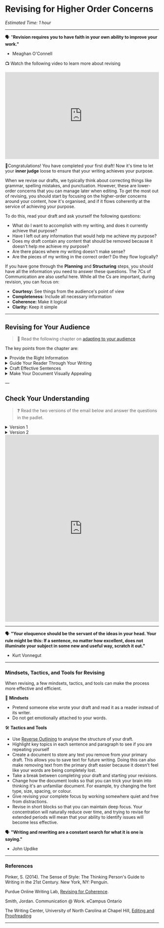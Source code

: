 # Revising for Higher Order Concerns

*Estimated Time: 1 hour*

---

<aside>

🗣 "**Revision requires you to have faith in your own ability to improve your work."**

- Meaghan O'Connell
</aside>

<aside>


📺 Watch the following video to learn more about revising

</aside>

<div style="position: relative; padding-bottom: 56.25%; height: 0;"><iframe src="https://www.youtube.com/embed/2OTdXuT6ZJ8" title="YouTube video player" frameborder="0" allow="accelerometer; autoplay; clipboard-write; encrypted-media; gyroscope; picture-in-picture" allowfullscreen style="position: absolute; top: 0; left: 0; width: 100%; height: 100%;"></iframe></div>

🎉Congratulations! You have completed your first draft! Now it's time to let your **inner judge** loose to ensure that your writing achieves your purpose.

When we revise our drafts, we typically think about correcting things like grammar, spelling mistakes, and punctuation. However, these are lower-order concerns that you can manage later when editing. To get the most out of revising, you should start by focusing on the higher-order concerns around your content, how it's organised, and if it flows coherently at the service of achieving your purpose. 

To do this, read your draft and ask yourself the following questions:

- What do I want to accomplish with my writing, and does it currently achieve that purpose?
- Have I left out any information that would help me achieve my purpose?
- Does my draft contain any content that should be removed because it doesn't help me achieve my purpose?
- Are there places where my writing doesn't make sense?
- Are the pieces of my writing in the correct order? Do they flow logically?

If you have gone through the **Planning** and **Structuring** steps, you should have all the information you need to answer these questions. The 7Cs of Communication are also useful here. While all the Cs are important, during revision, you can focus on:

- **Courtesy:** See things from the audience's point of view
- **Completeness**: Include all necessary information
- **Coherence:** Make it logical
- **Clarity:** Keep it simple

---

## Revising for Your Audience

> 📖 Read the following chapter on [adapting to your audience](https://openoregon.pressbooks.pub/technicalwriting/chapter/2-3-adapting-your-writing-to-meet-your-audiences-needs/)

The key points from the chapter are:

<details>
    <summary> Provide the Right Information </summary>
    
    - Add information readers need to understand your document
    - Omit information your readers do not need
    - Change the level of the information you currently have
    - Add examples to help readers understand
    - Change the level of your examples
    
</details>
    
<details>
    <summary> Guide Your Reader Through Your Writing </summary>
    
    - Change the organization of your information
    - Strengthen transitions
    - Write stronger introductions—both for the whole document and for major sections
    - Create topic sentences for paragraphs and paragraph groups
    
</details>
   
<details>
    <summary> Craft Effective Sentences </summary>
    
    - Change sentence style and length
    - Edit for sentence clarity and economy
    
</details>
   
<details>
    <summary> Make Your Document Visually Appealing </summary>
    
    - Add and vary graphics
    - Break text up or consolidate text into meaningful, usable chunks
    - Add cross-references to important information
    - Use headings and lists
    - Use special typography, and work with margins, line length, line spacing, type size, and type style
    
</details>

—

## Check Your Understanding

> ❓ Read the two versions of the email below and answer the questions in the padlet.

<details>
    <summary> Version 1 </summary>
<div style="width:100%;height:500px;"><iframe src="https://docs.google.com/document/d/10Jix7CupUbBURHemK6XR4cFreHO2SB00b8EdaGpoD4E/edit?usp=sharing" frameborder="0" sandbox="allow-scripts allow-popups allow-top-navigation-by-user-activation allow-forms allow-same-origin" allowfullscreen="" style="width: 100%; height: 100%; border-radius: 1px; pointer-events: auto; background-color: white;"></iframe></div>
</details>

<details>
    <summary> Version 2 </summary>
<div style="width:100%;height:500px;"><iframe src="https://docs.google.com/document/d/1VQ9RTIh_CRNjiyJT2zj6xPQByh-q9EQUbp6VPj0xF2g/edit?usp=sharing" frameborder="0" sandbox="allow-scripts allow-popups allow-top-navigation-by-user-activation allow-forms allow-same-origin" allowfullscreen="" style="width: 100%; height: 100%; border-radius: 1px; pointer-events: auto; background-color: white;"></iframe></div>
</details>

<div style="border:1px solid rgba(0,0,0,0.1);border-radius:2px;box-sizing:border-box;overflow:hidden;position:relative;width:100%;background:#F4F4F4"><iframe src="https://padlet.com/curriculumpad/ikuafhckxxrpimh2" frameborder="0" allow="camera;microphone;geolocation" style="width:100%;height:608px;display:block;padding:0;margin:0"></iframe></div>

---
<aside>

🗣 **"Your eloquence should be the servant of the ideas in your head. Your rule might be this: If a sentence, no matter how excellent, does not illuminate your subject in some new and useful way, scratch it out."**

- Kurt Vonnegut
</aside>

---

### Mindsets, Tactics, and Tools for Revising

When revising, a few mindsets, tactics, and tools can make the process more effective and efficient.

🧠 **Mindsets**

- Pretend someone else wrote your draft and read it as a reader instead of its writer.
- Do not get emotionally attached to your words.

🛠 **Tactics and Tools**

- Use [Reverse Outlining](/communicating-for-success/planning-structuring/creating-an-outline.md) to analyse the structure of your draft.
- Highlight key topics in each sentence and paragraph to see if you are repeating yourself
- Create a document to store any text you remove from your primary draft. This allows you to save text for future writing. Doing this can also make removing text from the primary draft easier because it doesn't feel like your words are being completely lost.
- Take a break between completing your draft and starting your revisions.
- Change how the document looks so that you can trick your brain into thinking it's an unfamiliar document. For example, try changing the font type, size, spacing, or colour.
- Give revising your complete focus by working somewhere quiet and free from distractions.
- Revise in short blocks so that you can maintain deep focus. Your concentration will naturally reduce over time, and trying to revise for extended periods will mean that your ability to identify issues will become less effective.

<aside>

🗣 **"Writing and rewriting are a constant search for what it is one is saying."**

- John Updike
</aside>

---

### References

Pinker, S. (2014). The Sense of Style: The Thinking Person's Guide to Writing in the 21st Century. New York, NY: Penguin.

Purdue Online Writing Lab, [Revising for Coherence](https://owl.purdue.edu/owl/general_writing/the_writing_process/proofreading/revising_for_cohesion.html).

Smith, Jordan. Communication @ Work. eCampus Ontario 

The Writing Center, University of North Carolina at Chapel Hill, [Editing and Proofreading](https://writingcenter.unc.edu/tips-and-tools/editing-and-proofreading/)

---
